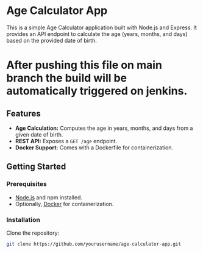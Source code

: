 # Age Calculator App

This is a simple Age Calculator application built with Node.js and Express. It provides an API endpoint to calculate the age (years, months, and days) based on the provided date of birth. 
# After pushing this file on main branch the build will be automatically triggered on jenkins.
## Features

- **Age Calculation:** Computes the age in years, months, and days from a given date of birth.
- **REST API:** Exposes a `GET /age` endpoint.
- **Docker Support:** Comes with a Dockerfile for containerization.

## Getting Started

### Prerequisites

- [Node.js](https://nodejs.org/) and npm installed.
- Optionally, [Docker](https://www.docker.com/) for containerization.

### Installation

Clone the repository:

```bash
git clone https://github.com/yourusername/age-calculator-app.git
